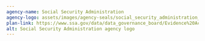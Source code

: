 ```yaml
---
agency-name: Social Security Administration
agency-logo: assets/images/agency-seals/social_security_administration_seal.png
plan-link: https://www.ssa.gov/data/data_governance_board/Evidence%20Act%20Evaluation%20Policy%20-%20September%202020.pdf
alt: Social Security Administration agency logo
---
```




